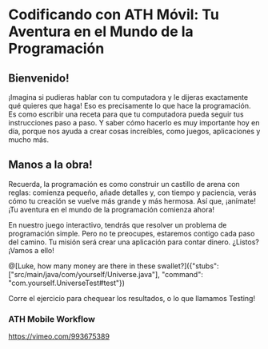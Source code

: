 
# Codificando con ATH Móvil: Tu Aventura en el Mundo de la Programación

## Bienvenido! 
¡Imagina si pudieras hablar con tu computadora y le dijeras exactamente qué quieres que haga! Eso es precisamente lo que hace la programación. Es como escribir una receta para que tu computadora pueda seguir tus instrucciones paso a paso. Y saber cómo hacerlo es muy importante hoy en día, porque nos ayuda a crear cosas increíbles, como juegos, aplicaciones y mucho más.


## Manos a la obra!
Recuerda, la programación es como construir un castillo de arena con reglas: comienza pequeño, añade detalles y, con tiempo y paciencia, verás cómo tu creación se vuelve más grande y más hermosa. Así que, ¡anímate! ¡Tu aventura en el mundo de la programación comienza ahora!

En nuestro juego interactivo, tendrás que resolver un problema de programación simple. Pero no te preocupes, estaremos contigo cada paso del camino. Tu misión será crear una aplicación para contar dinero. ¿Listos? ¡Vamos a ello!

@[Luke, how many money are there in these swallet?]({"stubs": ["src/main/java/com/yourself/Universe.java"], "command": "com.yourself.UniverseTest#test"})

Corre el ejercicio para chequear los resultados, o lo que llamamos Testing!


### ATH Mobile Workflow
https://vimeo.com/993675389
